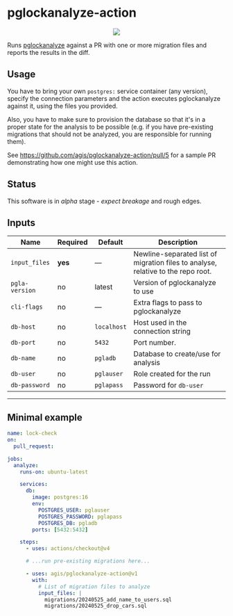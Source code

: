 # pglockanalyze-action

<p align="center">
  <img src="https://github.com/user-attachments/assets/3539ef87-8bce-436c-a826-fbdc4a7da526" />
</p>

Runs [pglockanalyze](https://crates.io/crates/pglockanalyze) against a PR with one
or more migration files and reports the results in the diff.

## Usage

You have to bring your own `postgres:` service container (any version), specify the
connection parameters and the action executes pglockanalyze against it, using
the files you provided.

Also, you have to make sure to provision the database so that it's in a proper
state for the analysis to be possible (e.g. if you have pre-existing migrations
that should not be analyzed, you are responsible for running them).

See https://github.com/agis/pglockanalyze-action/pull/5 for a sample PR demonstrating how one might use this action.

## Status

This software is in *alpha* stage - *expect breakage* and rough edges.

## Inputs

| Name | Required | Default | Description |
|------|----------|---------|-------------|
| `input_files` | **yes** | — | Newline-separated list of migration files to analyse, relative to the repo root. |
| `pgla-version` | no | latest | Version of pglockanalyze to use |
| `cli-flags` | no | — | Extra flags to pass to pglockanalyze |
| `db-host` | no | `localhost` | Host used in the connection string |
| `db-port` | no | `5432` | Port number. |
| `db-name` | no | `pgladb` | Database to create/use for analysis |
| `db-user` | no | `pglauser` | Role created for the run |
| `db-password` | no | `pglapass` | Password for `db-user` |

---

## Minimal example

```yaml
name: lock-check
on:
  pull_request:

jobs:
  analyze:
    runs-on: ubuntu-latest

    services:
      db:
        image: postgres:16
        env:
          POSTGRES_USER: pglauser
          POSTGRES_PASSWORD: pglapass
          POSTGRES_DB: pgladb
        ports: [5432:5432]

    steps:
      - uses: actions/checkout@v4

      # ...run pre-existing migrations here...

      - uses: agis/pglockanalyze-action@v1
        with:
          # List of migration files to analyze
          input_files: |
            migrations/20240525_add_name_to_users.sql
            migrations/20240525_drop_cars.sql
